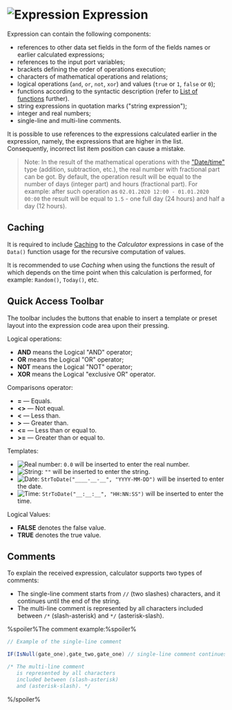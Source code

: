 # ![Expression](../../../images/icons/calcdata/expression_default.svg) Expression

Expression can contain the following components:

* references to other data set fields in the form of the fields names or earlier calculated expressions;
* references to the input port variables;
* brackets defining the order of operations execution;
* characters of mathematical operations and relations;
* logical operations (`and`, `or`, `not`, `xor`) and values (`true` or `1`, `false` or `0`);
* functions according to the syntactic description (refer to [List of functions](../../func/calc-func/README.md) further).
* string expressions in quotation marks ("string expression");
* integer and real numbers;
* single-line and multi-line comments.

It is possible to use references to the expressions calculated earlier in the expression, namely, the expressions that are higher in the list. Consequently, incorrect list item position can cause a mistake.

> Note: In the result of the mathematical operations with the ["Date/time"](./../../../data/datatype.md) type (addition, subtraction, etc.), the real number with fractional part can be got. By default, the operation result will be equal to the number of days (integer part) and hours (fractional part). For example: after such operation as `02.01.2020 12:00 - 01.01.2020 00:00` the result will be equal to `1.5` - one full day (24 hours) and half a day (12 hours).

## Caching

It is required to include [Caching](../../../scenario/caching.md) to the *Calculator* expressions in case of the `Data()` function usage for the recursive computation of values.

It is recommended to use *Caching* when using the functions the result of which depends on the time point when this calculation is performed, for example: `Random()`, `Today()`, etc.

## Quick Access Toolbar

The toolbar includes the buttons that enable to insert a template or preset layout into the expression code area upon their pressing.

Logical operations:

* **AND** means the Logical "AND" operator;
* **OR** means the Logical "OR" operator;
* **NOT** means the Logical "NOT" operator;
* **XOR** means the Logical "exclusive OR" operator.

Comparisons operator:

* **=** — Equals.
* **<>** — Not equal.
* **<** — Less than.
* **>** — Greater than.
* **<=** — Less than or equal to.
* **>=** — Greater than or equal to.

Templates:

* ![Real number](../../../images/icons/toolbar-controls/type-float_default.svg): `0.0` will be inserted to enter the real number.
* ![String](../../../images/icons/toolbar-controls/type-string_default.svg): `""` will be inserted to enter the string.
* ![Date](../../../images/icons/toolbar-controls/type-date_default.svg): `StrToDate("____-__-__", "YYYY-MM-DD")` will be inserted to enter the date.
* ![Time](../../../images/icons/toolbar-controls/type-time_default.svg): `StrToDate("__:__:__", "HH:NN:SS")` will be inserted to enter the time.

Logical Values:

* **FALSE** denotes the false value.
* **TRUE** denotes the true value.

## Comments

To explain the received expression, calculator supports two types of comments:

* The single-line comment starts from `//` (two slashes) characters, and it continues until the end of the string.
* The multi-line comment is represented by all characters included between `/*` (slash-asterisk) and `*/` (asterisk-slash).

%spoiler%The comment example:%spoiler%

```java
// Example of the single-line comment

IF(IsNull(gate_one),gate_two,gate_one) // single-line comment continues until the end of the string.

/* The multi-line comment
   is represented by all characters
   included between (slash-asterisk)
   and (asterisk-slash). */
```

%/spoiler%
